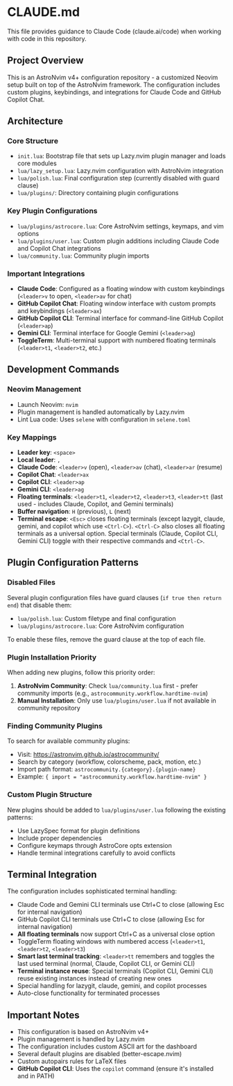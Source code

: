 # CLAUDE.md

This file provides guidance to Claude Code (claude.ai/code) when working with code in this repository.

## Project Overview

This is an AstroNvim v4+ configuration repository - a customized Neovim setup built on top of the AstroNvim framework. The configuration includes custom plugins, keybindings, and integrations for Claude Code and GitHub Copilot Chat.

## Architecture

### Core Structure
- `init.lua`: Bootstrap file that sets up Lazy.nvim plugin manager and loads core modules
- `lua/lazy_setup.lua`: Lazy.nvim configuration with AstroNvim integration
- `lua/polish.lua`: Final configuration step (currently disabled with guard clause)
- `lua/plugins/`: Directory containing plugin configurations

### Key Plugin Configurations
- `lua/plugins/astrocore.lua`: Core AstroNvim settings, keymaps, and vim options
- `lua/plugins/user.lua`: Custom plugin additions including Claude Code and Copilot Chat integrations
- `lua/community.lua`: Community plugin imports

### Important Integrations
- **Claude Code**: Configured as a floating window with custom keybindings (`<leader>v` to open, `<leader>av` for chat)
- **GitHub Copilot Chat**: Floating window interface with custom prompts and keybindings (`<leader>ax`)
- **GitHub Copilot CLI**: Terminal interface for command-line GitHub Copilot (`<leader>ap`)
- **Gemini CLI**: Terminal interface for Google Gemini (`<leader>ag`)
- **ToggleTerm**: Multi-terminal support with numbered floating terminals (`<leader>t1`, `<leader>t2`, etc.)

## Development Commands

### Neovim Management
- Launch Neovim: `nvim`
- Plugin management is handled automatically by Lazy.nvim
- Lint Lua code: Uses `selene` with configuration in `selene.toml`

### Key Mappings
- **Leader key**: `<space>`
- **Local leader**: `,`
- **Claude Code**: `<leader>v` (open), `<leader>av` (chat), `<leader>ar` (resume)
- **Copilot Chat**: `<leader>ax`
- **Copilot CLI**: `<leader>ap`
- **Gemini CLI**: `<leader>ag`
- **Floating terminals**: `<leader>t1`, `<leader>t2`, `<leader>t3`, `<leader>tt` (last used - includes Claude, Copilot, and Gemini terminals)
- **Buffer navigation**: `H` (previous), `L` (next)
- **Terminal escape**: `<Esc>` closes floating terminals (except lazygit, claude, gemini, and copilot which use `<Ctrl-C>`). `<Ctrl-C>` also closes all floating terminals as a universal option. Special terminals (Claude, Copilot CLI, Gemini CLI) toggle with their respective commands and `<Ctrl-C>`.

## Plugin Configuration Patterns

### Disabled Files
Several plugin configuration files have guard clauses (`if true then return end`) that disable them:
- `lua/polish.lua`: Custom filetype and final configuration
- `lua/plugins/astrocore.lua`: Core AstroNvim configuration

To enable these files, remove the guard clause at the top of each file.

### Plugin Installation Priority
When adding new plugins, follow this priority order:
1. **AstroNvim Community**: Check `lua/community.lua` first - prefer community imports (e.g., `astrocommunity.workflow.hardtime-nvim`)
2. **Manual Installation**: Only use `lua/plugins/user.lua` if not available in community repository

### Finding Community Plugins
To search for available community plugins:
- Visit: https://astronvim.github.io/astrocommunity/
- Search by category (workflow, colorscheme, pack, motion, etc.)
- Import path format: `astrocommunity.{category}.{plugin-name}`
- Example: `{ import = "astrocommunity.workflow.hardtime-nvim" }`

### Custom Plugin Structure
New plugins should be added to `lua/plugins/user.lua` following the existing patterns:
- Use LazySpec format for plugin definitions
- Include proper dependencies
- Configure keymaps through AstroCore opts extension
- Handle terminal integrations carefully to avoid conflicts

## Terminal Integration

The configuration includes sophisticated terminal handling:
- Claude Code and Gemini CLI terminals use Ctrl+C to close (allowing Esc for internal navigation)
- GitHub Copilot CLI terminals use Ctrl+C to close (allowing Esc for internal navigation)
- **All floating terminals** now support Ctrl+C as a universal close option
- ToggleTerm floating windows with numbered access (`<leader>t1`, `<leader>t2`, `<leader>t3`)
- **Smart last terminal tracking**: `<leader>tt` remembers and toggles the last used terminal (normal, Claude, Copilot CLI, or Gemini CLI)
- **Terminal instance reuse**: Special terminals (Copilot CLI, Gemini CLI) reuse existing instances instead of creating new ones
- Special handling for lazygit, claude, gemini, and copilot processes
- Auto-close functionality for terminated processes

## Important Notes

- This configuration is based on AstroNvim v4+
- Plugin management is handled by Lazy.nvim
- The configuration includes custom ASCII art for the dashboard
- Several default plugins are disabled (better-escape.nvim)
- Custom autopairs rules for LaTeX files
- **GitHub Copilot CLI**: Uses the `copilot` command (ensure it's installed and in PATH)